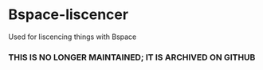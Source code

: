 # Bspace-liscencer
Used for liscencing things with Bspace


### THIS IS NO LONGER MAINTAINED; IT IS ARCHIVED ON GITHUB
